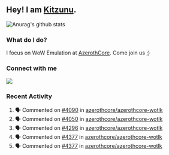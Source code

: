 ## Hey! I am [Kitzunu](https://Github.com/Kitzunu).

![Anurag's github stats](https://github-readme-stats.kitzunu.vercel.app/api?username=Kitzunu&show_icons=true)

### What do I do?

I focus on WoW Emulation at [AzerothCore](https://Github.com/AzerothCore). Come join us ;)

### Connect with me
[![](https://img.shields.io/badge/AzerothCore%20Discord-Connect%20with%20me!-green)](https://discord.com/invite/gkt4y2x)

### Recent Activity

<!--START_SECTION:activity-->
1. 🗣 Commented on [#4090](https://github.com/azerothcore/azerothcore-wotlk/issues/4090) in [azerothcore/azerothcore-wotlk](https://github.com/azerothcore/azerothcore-wotlk)
2. 🗣 Commented on [#4050](https://github.com/azerothcore/azerothcore-wotlk/issues/4050) in [azerothcore/azerothcore-wotlk](https://github.com/azerothcore/azerothcore-wotlk)
3. 🗣 Commented on [#4296](https://github.com/azerothcore/azerothcore-wotlk/issues/4296) in [azerothcore/azerothcore-wotlk](https://github.com/azerothcore/azerothcore-wotlk)
4. 🗣 Commented on [#4377](https://github.com/azerothcore/azerothcore-wotlk/issues/4377) in [azerothcore/azerothcore-wotlk](https://github.com/azerothcore/azerothcore-wotlk)
5. 🗣 Commented on [#4377](https://github.com/azerothcore/azerothcore-wotlk/issues/4377) in [azerothcore/azerothcore-wotlk](https://github.com/azerothcore/azerothcore-wotlk)
<!--END_SECTION:activity-->
